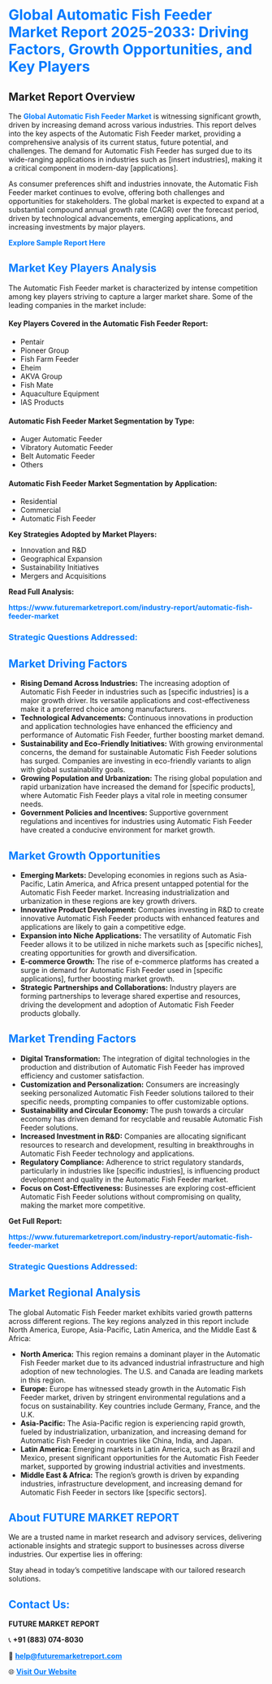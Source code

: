 <h1 style="color: #007BFF;">Global Automatic Fish Feeder Market Report 2025-2033: Driving Factors, Growth Opportunities, and Key Players</h1>

<section id="overview">
<h2>Market Report Overview</h2>
<p>The <a href="https://www.futuremarketreport.com/industry-report/automatic-fish-feeder-market" style="color: #007BFF; text-decoration: none;"><strong>Global Automatic Fish Feeder Market</strong></a> is witnessing significant growth, driven by increasing demand across various industries. This report delves into the key aspects of the Automatic Fish Feeder market, providing a comprehensive analysis of its current status, future potential, and challenges. The demand for Automatic Fish Feeder has surged due to its wide-ranging applications in industries such as [insert industries], making it a critical component in modern-day [applications].</p>
<p>As consumer preferences shift and industries innovate, the Automatic Fish Feeder market continues to evolve, offering both challenges and opportunities for stakeholders. The global market is expected to expand at a substantial compound annual growth rate (CAGR) over the forecast period, driven by technological advancements, emerging applications, and increasing investments by major players.</p>
</section>

<section id="overview">
<p><a href="https://www.futuremarketreport.com/request-sample/reportId=120656" style="color: #007BFF; text-decoration: none;"><strong>Explore Sample Report Here</strong></a></p>
</section>

<section id="key-players">
<h2 style="color: #007BFF;">Market Key Players Analysis</h2>
<p>The Automatic Fish Feeder market is characterized by intense competition among key players striving to capture a larger market share. Some of the leading companies in the market include:</p>
<h4>Key Players Covered in the Automatic Fish Feeder Report:</h4>
<ul><li>Pentair</li><li>Pioneer Group</li><li>Fish Farm Feeder</li><li>Eheim</li><li>AKVA Group</li><li>Fish Mate</li><li>Aquaculture Equipment</li><li>IAS Products</li></ul>
<h4>Automatic Fish Feeder Market Segmentation by Type:</h4>
<ul><li>Auger Automatic Feeder</li><li>Vibratory Automatic Feeder</li><li>Belt Automatic Feeder</li><li>Others</li></ul>

<h4>Automatic Fish Feeder Market Segmentation by Application:</h4>
<ul><li>Residential</li><li>Commercial</li><li>Automatic Fish Feeder</li></ul>
<p><strong>Key Strategies Adopted by Market Players:</strong></p>
<ul>
<li>Innovation and R&D</li>
<li>Geographical Expansion</li>
<li>Sustainability Initiatives</li>
<li>Mergers and Acquisitions</li>
</ul>
</section>

<section>
<p><strong>Read Full Analysis: </strong></p><a href="https://www.futuremarketreport.com/industry-report/automatic-fish-feeder-market" style="color: #007BFF; text-decoration: none;"><strong>https://www.futuremarketreport.com/industry-report/automatic-fish-feeder-market</strong></a>
<h3 style="color: #007BFF;">Strategic Questions Addressed:</h3>
</section>

<section id="driving-factors">
<h2 style="color: #007BFF;">Market Driving Factors</h2>
<ul>
<li><strong>Rising Demand Across Industries:</strong> The increasing adoption of Automatic Fish Feeder in industries such as [specific industries] is a major growth driver. Its versatile applications and cost-effectiveness make it a preferred choice among manufacturers.</li>
<li><strong>Technological Advancements:</strong> Continuous innovations in production and application technologies have enhanced the efficiency and performance of Automatic Fish Feeder, further boosting market demand.</li>
<li><strong>Sustainability and Eco-Friendly Initiatives:</strong> With growing environmental concerns, the demand for sustainable Automatic Fish Feeder solutions has surged. Companies are investing in eco-friendly variants to align with global sustainability goals.</li>
<li><strong>Growing Population and Urbanization:</strong> The rising global population and rapid urbanization have increased the demand for [specific products], where Automatic Fish Feeder plays a vital role in meeting consumer needs.</li>
<li><strong>Government Policies and Incentives:</strong> Supportive government regulations and incentives for industries using Automatic Fish Feeder have created a conducive environment for market growth.</li>
</ul>
</section>

<section id="growth-opportunities">
<h2 style="color: #007BFF;">Market Growth Opportunities</h2>
<ul>
<li><strong>Emerging Markets:</strong> Developing economies in regions such as Asia-Pacific, Latin America, and Africa present untapped potential for the Automatic Fish Feeder market. Increasing industrialization and urbanization in these regions are key growth drivers.</li>
<li><strong>Innovative Product Development:</strong> Companies investing in R&D to create innovative Automatic Fish Feeder products with enhanced features and applications are likely to gain a competitive edge.</li>
<li><strong>Expansion into Niche Applications:</strong> The versatility of Automatic Fish Feeder allows it to be utilized in niche markets such as [specific niches], creating opportunities for growth and diversification.</li>
<li><strong>E-commerce Growth:</strong> The rise of e-commerce platforms has created a surge in demand for Automatic Fish Feeder used in [specific applications], further boosting market growth.</li>
<li><strong>Strategic Partnerships and Collaborations:</strong> Industry players are forming partnerships to leverage shared expertise and resources, driving the development and adoption of Automatic Fish Feeder products globally.</li>
</ul>
</section>

<section id="trending-factors">
<h2 style="color: #007BFF;">Market Trending Factors</h2>
<ul>
<li><strong>Digital Transformation:</strong> The integration of digital technologies in the production and distribution of Automatic Fish Feeder has improved efficiency and customer satisfaction.</li>
<li><strong>Customization and Personalization:</strong> Consumers are increasingly seeking personalized Automatic Fish Feeder solutions tailored to their specific needs, prompting companies to offer customizable options.</li>
<li><strong>Sustainability and Circular Economy:</strong> The push towards a circular economy has driven demand for recyclable and reusable Automatic Fish Feeder solutions.</li>
<li><strong>Increased Investment in R&D:</strong> Companies are allocating significant resources to research and development, resulting in breakthroughs in Automatic Fish Feeder technology and applications.</li>
<li><strong>Regulatory Compliance:</strong> Adherence to strict regulatory standards, particularly in industries like [specific industries], is influencing product development and quality in the Automatic Fish Feeder market.</li>
<li><strong>Focus on Cost-Effectiveness:</strong> Businesses are exploring cost-efficient Automatic Fish Feeder solutions without compromising on quality, making the market more competitive.</li>
</ul>
</section>

<section>
<p><strong>Get Full Report: </strong></p><a href="https://www.futuremarketreport.com/industry-report/automatic-fish-feeder-market" style="color: #007BFF; text-decoration: none;"><strong>https://www.futuremarketreport.com/industry-report/automatic-fish-feeder-market</strong></a>
<h3 style="color: #007BFF;">Strategic Questions Addressed:</h3>
</section>


<section id="regional-analysis">
<h2 style="color: #007BFF;">Market Regional Analysis</h2>
<p>The global Automatic Fish Feeder market exhibits varied growth patterns across different regions. The key regions analyzed in this report include North America, Europe, Asia-Pacific, Latin America, and the Middle East & Africa:</p>
<ul>
<li><strong>North America:</strong> This region remains a dominant player in the Automatic Fish Feeder market due to its advanced industrial infrastructure and high adoption of new technologies. The U.S. and Canada are leading markets in this region.</li>
<li><strong>Europe:</strong> Europe has witnessed steady growth in the Automatic Fish Feeder market, driven by stringent environmental regulations and a focus on sustainability. Key countries include Germany, France, and the U.K.</li>
<li><strong>Asia-Pacific:</strong> The Asia-Pacific region is experiencing rapid growth, fueled by industrialization, urbanization, and increasing demand for Automatic Fish Feeder in countries like China, India, and Japan.</li>
<li><strong>Latin America:</strong> Emerging markets in Latin America, such as Brazil and Mexico, present significant opportunities for the Automatic Fish Feeder market, supported by growing industrial activities and investments.</li>
<li><strong>Middle East & Africa:</strong> The region’s growth is driven by expanding industries, infrastructure development, and increasing demand for Automatic Fish Feeder in sectors like [specific sectors].</li>
</ul>
</section>

<footer>
<h2 style="color: #007BFF;">About FUTURE MARKET REPORT</h2>
<p>We are a trusted name in market research and advisory services, delivering actionable insights and strategic support to businesses across diverse industries. Our expertise lies in offering:</p>

<p>Stay ahead in today’s competitive landscape with our tailored research solutions.</p>

<h2 style="color: #007BFF;">Contact Us:</h2>
<p><strong>FUTURE MARKET REPORT</strong></p>
<p>📞 <strong>+91 (883) 074-8030</strong></p>
<p>📧 <strong><a href="mailto:help@futuremarketreport.com" style="color: #007BFF;">help@futuremarketreport.com</a></strong></p>
<p>🌐 <strong><a href="https://www.futuremarketreport.com/" style="color: #007BFF;">Visit Our Website</a></strong></p>
</footer>